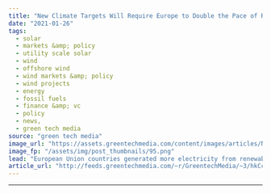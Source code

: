 ```yaml
---
title: "New Climate Targets Will Require Europe to Double the Pace of Renewables Deployment"
date: "2021-01-26"
tags: 
  - solar
  - markets &amp; policy
  - utility scale solar
  - wind
  - offshore wind
  - wind markets &amp; policy
  - wind projects
  - energy
  - fossil fuels
  - finance &amp; vc
  - policy
  - news,
  - green tech media
source: "green tech media"
image_url: "https://assets.greentechmedia.com/content/images/articles/Nordex_Germany_Onshore_Wind_Turbine_XL_Credit_Nordex.jpg"
image_fp: "/assets/img/post_thumbnails/95.png"
lead: "European Union countries generated more electricity from renewables than from coal and gas for the first time ever in 2020, according to a report released Monday. But despite the progress, much work is left to do if lofty new climate targets are to b ..."
article_url: "http://feeds.greentechmedia.com/~r/GreentechMedia/~3/hkCclnql0XQ/new-climate-targets-mean-europe-must-double-pace-of-renewable-deployment"
---
```


---
